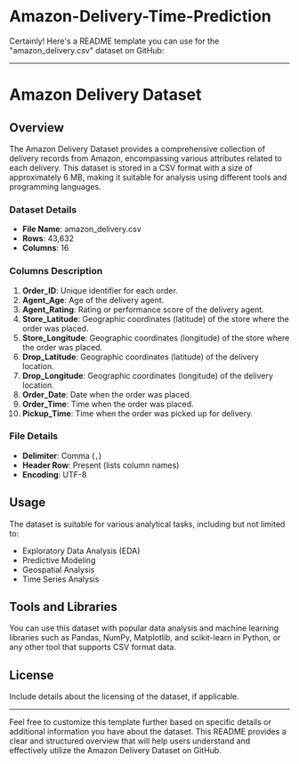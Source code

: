 # Amazon-Delivery-Time-Prediction
Certainly! Here's a README template you can use for the "amazon_delivery.csv" dataset on GitHub:

---

# Amazon Delivery Dataset

## Overview

The Amazon Delivery Dataset provides a comprehensive collection of delivery records from Amazon, encompassing various attributes related to each delivery. This dataset is stored in a CSV format with a size of approximately 6 MB, making it suitable for analysis using different tools and programming languages.

### Dataset Details

- **File Name**: amazon_delivery.csv
- **Rows**: 43,632
- **Columns**: 16

### Columns Description

1. **Order_ID**: Unique identifier for each order.
2. **Agent_Age**: Age of the delivery agent.
3. **Agent_Rating**: Rating or performance score of the delivery agent.
4. **Store_Latitude**: Geographic coordinates (latitude) of the store where the order was placed.
5. **Store_Longitude**: Geographic coordinates (longitude) of the store where the order was placed.
6. **Drop_Latitude**: Geographic coordinates (latitude) of the delivery location.
7. **Drop_Longitude**: Geographic coordinates (longitude) of the delivery location.
8. **Order_Date**: Date when the order was placed.
9. **Order_Time**: Time when the order was placed.
10. **Pickup_Time**: Time when the order was picked up for delivery.

### File Details

- **Delimiter**: Comma (`,`)
- **Header Row**: Present (lists column names)
- **Encoding**: UTF-8

## Usage

The dataset is suitable for various analytical tasks, including but not limited to:
- Exploratory Data Analysis (EDA)
- Predictive Modeling
- Geospatial Analysis
- Time Series Analysis

## Tools and Libraries

You can use this dataset with popular data analysis and machine learning libraries such as Pandas, NumPy, Matplotlib, and scikit-learn in Python, or any other tool that supports CSV format data.

## License

Include details about the licensing of the dataset, if applicable.

---

Feel free to customize this template further based on specific details or additional information you have about the dataset. This README provides a clear and structured overview that will help users understand and effectively utilize the Amazon Delivery Dataset on GitHub.
